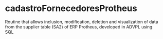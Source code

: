 # cadastroFornecedoresProtheus
Routine that allows inclusion, modification, deletion and visualization of data from the supplier table (SA2) of ERP Protheus, developed in ADVPL using SQL
